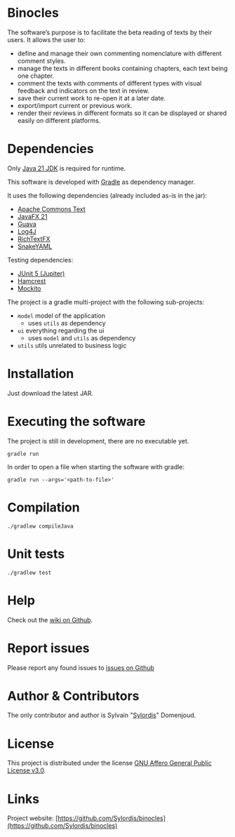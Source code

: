 # Binocles

The software’s purpose is to facilitate the beta reading of texts by their users. It allows the user to:
- define and manage their own commenting nomenclature with different comment styles.
- manage the texts in different books containing chapters, each text being one chapter.
- comment the texts with comments of different types with visual feedback and indicators on the text in review.
- save their current work to re-open it at a later date.
- export/import current or previous work.
- render their reviews in different formats so it can be displayed or shared easily on different platforms.

# Dependencies

Only [Java 21 JDK](https://openjdk.org/projects/jdk/21/) is required for runtime.

This software is developed with [Gradle](https://gradle.org/) as dependency manager.

It uses the following dependencies (already included as-is in the jar):

- [Apache Commons Text](https://commons.apache.org/proper/commons-text/)
- [JavaFX 21](https://openjfx.io/)
- [Guava](https://github.com/google/guava)
- [Log4J](https://logging.apache.org/log4j/2.x/)
- [RichTextFX](https://github.com/FXMisc/RichTextFX)
- [SnakeYAML](https://bitbucket.org/snakeyaml/snakeyaml/src)

Testing dependencies:

- [JUnit 5 (Jupiter)](https://junit.org/junit5/)
- [Hamcrest](https://hamcrest.org/JavaHamcrest/)
- [Mockito](https://site.mockito.org/)

The project is a gradle multi-project with the following sub-projects:

- `model` model of the application
  - uses `utils` as dependency
- `ui` everything regarding the ui
  - uses `model` and `utils` as dependency
- `utils` utils unrelated to business logic

# Installation

Just download the latest JAR.

# Executing the software

The project is still in development, there are no executable yet.

```
gradle run
```

In order to open a file when starting the software with gradle:

```
gradle run --args='<path-to-file>'
```

# Compilation

`./gradlew compileJava`

# Unit tests

`./gradlew test`

# Help

Check out the [wiki on Github](https://github.com/Sylordis/binocles/wiki).

# Report issues

Please report any found issues to [issues on Github](https://github.com/Sylordis/binocles/issues)

# Author & Contributors

The only contributor and author is Sylvain "[Sylordis](https://github.com/Sylordis/)" Domenjoud.

# License

This project is distributed under the license [GNU Affero General Public License v3.0](https://www.gnu.org/licenses/agpl-3.0.en.html).

# Links

Project website: [https://github.com/Sylordis/binocles](https://github.com/Sylordis/binocles)
